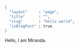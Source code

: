 ```meta
{
  "layout"     : "page",
  "title"      : "",
  "slug"       : "hello world",
  "isBlogPost" : true
}
```

Hello, I am Miranda.
